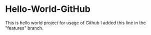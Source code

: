 # Hello-World-GitHub
This is hello world project for usage of Github
I added this line in the "features" branch.
